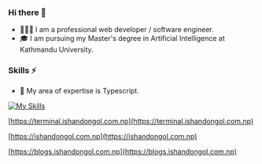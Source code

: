 ### Hi there 👋

- 👨🏾‍💻 I am a professional web developer / software engineer.
- 🎓 I am pursuing my Master's degree in Artificial Intelligence at Kathmandu University.

### Skills ⚡️

- 🌟 My area of expertise is Typescript.

[![My Skills](https://skillicons.dev/icons?i=ts,rust,flutter,react,nextjs,tailwindcss,python,kotlin,nodejs,docker)](https://skillicons.dev)

[https://terminal.ishandongol.com.np](https://terminal.ishandongol.com.np)

[https://ishandongol.com.np](https://ishandongol.com.np)

[https://blogs.ishandongol.com.np](https://blogs.ishandongol.com.np)

<!--
**ishandongol/ishandongol** is a ✨ _special_ ✨ repository because its `README.md` (this file) appears on your GitHub profile.

Here are some ideas to get you started:

- 🔭 I’m currently working on ...
- 🌱 I’m currently learning ...
- 👯 I’m looking to collaborate on ...
- 🤔 I’m looking for help with ...
- 💬 Ask me about ...
- 📫 How to reach me: ...
- 😄 Pronouns: ...
- ⚡ Fun fact: ...
-->

